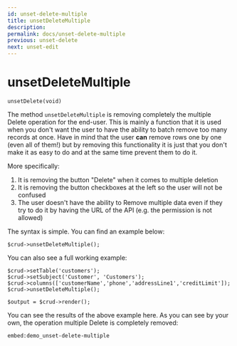 ```yaml
---
id: unset-delete-multiple
title: unsetDeleteMultiple
description: 
permalink: docs/unset-delete-multiple
previous: unset-delete
next: unset-edit
---
```


# unsetDeleteMultiple


<pre><code class="language-php">unsetDelete(void)</code></pre>
The method <code>unsetDeleteMultiple</code> is removing completely the multiple Delete operation for the end-user. This is mainly a function that it is used when you don't want the user to have the ability to batch remove too many records at once. Have in mind that the user <strong>can</strong> remove rows one by one (even all of them!) but by removing this functionality it is just that you don't make it as easy to do and at the same time prevent them to do it.

More specifically:
<ol>
   <li>It is removing the button "Delete" when it comes to multiple deletion</li>
   <li>It is removing the button checkboxes at the left so the user will not be confused</li>
   <li>The user doesn't have the ability to Remove multiple data even if they try to do it by having the URL of the API (e.g. the permission is not allowed)</li>
</ol>

The syntax is simple. You can find an example below:
<pre><code class="language-php">$crud->unsetDeleteMultiple();</code></pre>

You can also see a full working example:

<pre><code class="language-php">$crud->setTable('customers');
$crud->setSubject('Customer', 'Customers');
$crud->columns(['customerName','phone','addressLine1','creditLimit']);
$crud->unsetDeleteMultiple();

$output = $crud->render();</code></pre>

You can see the results of the above example here. As you can see by your own, the operation multiple Delete is completely removed:

`embed:demo_unset-delete-multiple`